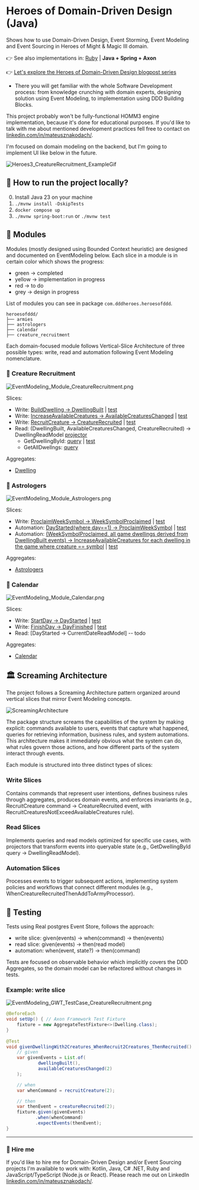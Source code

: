 # Heroes of Domain-Driven Design (Java)
Shows how to use Domain-Driven Design, Event Storming, Event Modeling and Event Sourcing in Heroes of Might & Magic III domain.

👉 See also implementations in: [Ruby](https://github.com/MateuszNaKodach/HeroesOfDomainDrivenDesign.EventSourcing.Ruby) | **Java + Spring + Axon**

👉 [Let's explore the Heroes of Domain-Driven Design blogpost series](https://dddheroes.com/)
- There you will get familiar with the whole Software Development process: from knowledge crunching with domain experts, designing solution using Event Modeling, to implementation using DDD Building Blocks.

This project probably won't be fully-functional HOMM3 engine implementation, because it's done for educational purposes.
If you'd like to talk with me about mentioned development practices fell free to contact on [linkedin.com/in/mateusznakodach/](https://www.linkedin.com/in/mateusznakodach).

I'm focused on domain modeling on the backend, but I'm going to implement UI like below in the future.

![Heroes3_CreatureRecruitment_ExampleGif](https://github.com/user-attachments/assets/0e503a1e-e5d2-4e4a-9150-1a224e603be8)

## 🚀 How to run the project locally?

0. Install Java 23 on your machine
1. `./mvnw install -DskipTests`
2. `docker compose up`
3. `./mvnw spring-boot:run` or `./mvnw test`

## 🧱 Modules

Modules (mostly designed using Bounded Context heuristic) are designed and documented on EventModeling below.
Each slice in a module is in certain color which shows the progress:
- green -> completed
- yellow -> implementation in progress
- red -> to do
- grey -> design in progress

List of modules you can see in package `com.dddheroes.heroesofddd`.
```
heroesofddd/
├── armies
├── astrologers
├── calendar
├── creature_recruitment
```

Each domain-focused module follows Vertical-Slice Architecture of three possible types: write, read and automation following Event Modeling nomenclature.

### 👾 Creature Recruitment

![EventModeling_Module_CreatureRecruitment.png](docs/images/EventModeling_Module_CreatureRecruitment.png)

Slices:
- Write: [BuildDwelling -> DwellingBuilt](src/main/java/com/dddheroes/heroesofddd/creaturerecruitment/write/builddwelling) | [test](src/test/java/com/dddheroes/heroesofddd/creaturerecruitment/write/builddwelling/BuildDwellingTest.java)
- Write: [IncreaseAvailableCreatures -> AvailableCreaturesChanged](src/main/java/com/dddheroes/heroesofddd/creaturerecruitment/write/changeavailablecreatures) | [test](src/test/java/com/dddheroes/heroesofddd/creaturerecruitment/write/changeavailablecreatures/IncreaseAvailableCreaturesTest.java)
- Write: [RecruitCreature -> CreatureRecruited](src/main/java/com/dddheroes/heroesofddd/creaturerecruitment/write/recruitcreature) | [test](src/test/java/com/dddheroes/heroesofddd/creaturerecruitment/write/recruitcreature)
- Read: (DwellingBuilt, AvailableCreaturesChanged, CreatureRecruited) -> DwellingReadModel [projector](src/main/java/com/dddheroes/heroesofddd/creaturerecruitment/read/DwellingReadModelProjector.java)
  - GetDwellingById: [query](src/main/java/com/dddheroes/heroesofddd/creaturerecruitment/read/getdwellingbyid/GetDwellingByIdQueryHandler.java) | [test](src/test/java/com/dddheroes/heroesofddd/creaturerecruitment/read/getdwellingbyid/GetDwellingByIdTest.java)
  - GetAllDwellngs: [query](src/main/java/com/dddheroes/heroesofddd/creaturerecruitment/read/getalldwellings/GetAllDwellingsQueryHandler.java)

Aggregates:
- [Dwelling](src/main/java/com/dddheroes/heroesofddd/creaturerecruitment/write/Dwelling.java)

### 🧙 Astrologers

![EventModeling_Module_Astrologers.png](docs/images/EventModeling_Module_Astrologers.png)

Slices:
- Write: [ProclaimWeekSymbol -> WeekSymbolProclaimed](src/main/java/com/dddheroes/heroesofddd/astrologers/write/proclaimweeksymbol) | [test](src/test/java/com/dddheroes/heroesofddd/astrologers/write/proclaimweeksymbol/ProclaimWeekSymbolTest.java)
- Automation: [DayStarted(where day==1) -> ProclaimWeekSymbol](src/main/java/com/dddheroes/heroesofddd/astrologers/automation/whenweekstartedthenproclaimweeksymbol/WhenWeekStartedThenProclaimWeekSymbolProcessor.java) | [test](src/test/java/com/dddheroes/heroesofddd/astrologers/automation/whenweekstartedthenproclaimweeksymbol/WhenWeekStartedThenProclaimWeekSymbolTest.java)
- Automation: [(WeekSymbolProclaimed, all game dwellings derived from DwellingBuilt events) -> IncreaseAvailableCreatures for each dwelling in the game where creature == symbol](src/main/java/com/dddheroes/heroesofddd/astrologers/automation/whenweeksymbolproclaimedthenincreasedwellingavailablecreatures/WhenWeekSymbolProclaimedThenIncreaseDwellingAvailableCreaturesProcessor.java) | [test](src/test/java/com/dddheroes/heroesofddd/astrologers/automation/whenweeksymbolproclaimedthenincreasedwellingavailablecreatures/WhenWeekSymbolProclaimedThenIncreaseDwellingAvailableCreaturesTest.java)

Aggregates:
- [Astrologers](src/main/java/com/dddheroes/heroesofddd/astrologers/write/Astrologers.java)

### 📅 Calendar

![EventModeling_Module_Calendar.png](docs/images/EventModeling_Module_CalendarSlices.png)

Slices:
- Write: [StartDay -> DayStarted](src/main/java/com/dddheroes/heroesofddd/calendar/write/startday) | [test](src/test/java/com/dddheroes/heroesofddd/calendar/write/startday/StartDayTest.java)
- Write: [FinishDay -> DayFinished](src/main/java/com/dddheroes/heroesofddd/calendar/write/finishday) | [test](src/test/java/com/dddheroes/heroesofddd/calendar/write/finishday/FinishDayTest.java)
- Read: [DayStarted -> CurrentDateReadModel] -- todo

Aggregates:
- [Calendar](src/main/java/com/dddheroes/heroesofddd/calendar/write/Calendar.java)

## 🏛️ Screaming Architecture

The project follows a Screaming Architecture pattern organized around vertical slices that mirror Event Modeling concepts.

![ScreamingArchitecture](docs/images/ScreamingArchitecture.png)

The package structure screams the capabilities of the system by making explicit: commands available to users, events that capture what happened, queries for retrieving information, business rules, and system automations.
This architecture makes it immediately obvious what the system can do, what rules govern those actions, and how different parts of the system interact through events.

Each module is structured into three distinct types of slices:

### Write Slices
Contains commands that represent user intentions, defines business rules through aggregates, produces domain events, and enforces invariants (e.g., RecruitCreature command → CreatureRecruited event, with RecruitCreaturesNotExceedAvailableCreatures rule).

### Read Slices
Implements queries and read models optimized for specific use cases, with projectors that transform events into queryable state (e.g., GetDwellingById query → DwellingReadModel).

### Automation Slices
Processes events to trigger subsequent actions, implementing system policies and workflows that connect different modules (e.g., WhenCreatureRecruitedThenAddToArmyProcessor).

## 🧪 Testing
Tests using Real postgres Event Store, follows the approach:
- write slice: given(events) -> when(command) -> then(events)
- read slice: given(events) -> then(read model)
- automation: when(event, state?) -> then(command)

Tests are focused on observable behavior which implicitly covers the DDD Aggregates, so the domain model can be refactored without changes in tests.

### Example: write slice

![EventModeling_GWT_TestCase_CreatureRecruitment.png](docs/images/EventModeling_GWT_TestCase_CreatureRecruitment.png)

```java
@BeforeEach
void setUp() { // Axon Framework Test Fixture
    fixture = new AggregateTestFixture<>(Dwelling.class);
}
    
@Test
void givenDwellingWith2Creatures_WhenRecruit2Creatures_ThenRecruited() {
    // given
    var givenEvents = List.of(
            dwellingBuilt(),
            availableCreaturesChanged(2)
    );

    // when
    var whenCommand = recruitCreature(2);

    // then
    var thenEvent = creatureRecruited(2);
    fixture.given(givenEvents)
           .when(whenCommand)
           .expectEvents(thenEvent);
}
```


-------

### 💼 Hire me

If you'd like to hire me for Domain-Driven Design and/or Event Sourcing projects I'm available to work with:
Kotlin, Java, C# .NET, Ruby and JavaScript/TypeScript (Node.js or React).
Please reach me out on LinkedIn [linkedin.com/in/mateusznakodach/](https://www.linkedin.com/in/mateusznakodach/).
